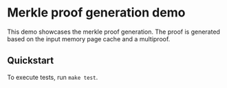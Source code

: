 # Merkle proof generation demo

This demo showcases the merkle proof generation. The proof is generated based on the input memory page cache and a multiproof.

## Quickstart

To execute tests, run `make test`.
